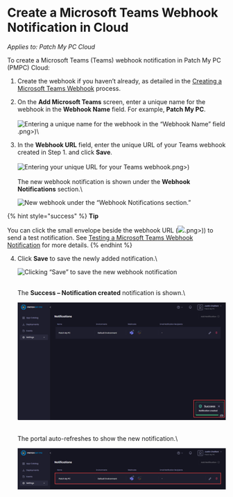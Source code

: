 # Create a Microsoft Teams Webhook Notification in Cloud

_Applies to: Patch My PC Cloud_

To create a Microsoft Teams (Teams) webhook notification in Patch My PC (PMPC) Cloud:

1. Create the webhook if you haven’t already, as detailed in the [Creating a Microsoft Teams Webhook](webhooks-reference/create-a-microsoft-teams-webhook.md) process.
2. On the **Add Microsoft Teams** screen, enter a unique name for the webhook in the **Webhook Name** field. For example, **Patch My PC**.\
   \
   ![Entering a unique name for the webhook in the “Webhook Name” field](/_images/image%20%281601).png>)\

3.  In the **Webhook URL** field, enter the unique URL of your Teams webhook created in Step 1. and click **Save**.\
    \
    ![Entering your unique URL for your Teams webhook](/_images/image%20%281602).png>)\
    \
    The new webhook notification is shown under the **Webhook Notifications** section.\


    ![New webhook under the “Webhook Notifications section.”](/_images/image%20%281908%29.png "New webhook under the \"Webhook Notifications section.\"")

{% hint style="success" %}
**Tip**

You can click the small envelope beside the webhook URL (![](/_images/image%20%281900).png>)) to send a test notification. See [Testing a Microsoft Teams Webhook Notification](cloud-notifications-reference/test-a-microsoft-teams-webhook-notification-in-cloud.md) for more details.
{% endhint %}

4.  Click **Save** to save the newly added notification.\


    ![Clicking “Save” to save the new webhook notification](/_images/image%20%281910%29.png "Clicking \"Save\" to save the new webhook notification")

    \
    The **Success – Notification created** notification is shown.\


    ![&#x22;Success – Notification created&#x22; notification](/_images/image%20%281911%29.png "&#x22;Success – Notification created&#x22; notification")

    \
    The portal auto-refreshes to show the new notification.\


    ![The portal auto-refreshes to show the new notification.](/_images/image%20%281912%29.png "The portal auto-refreshes to show the new notification.")
